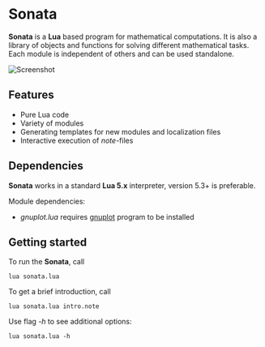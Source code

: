 # Sonata
**Sonata** is a **Lua** based program for mathematical computations. It is also a library of objects and functions for solving different mathematical tasks. Each module is independent of others and can be used standalone.

![Screenshot](https://user-images.githubusercontent.com/20392522/51679461-17989b00-1ff0-11e9-83f8-922a3356f505.png)

## Features

* Pure Lua code
* Variety of modules
* Generating templates for new modules and localization files
* Interactive execution of _note_-files

## Dependencies 

**Sonata** works in a standard **Lua 5.x** interpreter, version 5.3+ is preferable. 

Module dependencies:
* _gnuplot.lua_ requires [gnuplot](http://www.gnuplot.info/) program to be installed

## Getting started

To run the **Sonata**, call

    lua sonata.lua

To get a brief introduction, call

    lua sonata.lua intro.note

Use flag _-h_ to see additional options:

    lua sonata.lua -h

